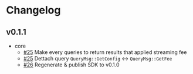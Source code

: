 # Changelog

## v0.1.1

- core
  - [#25](https://github.com/many-things/ibcx-contracts/pull/25) Make every queries to return results that applied streaming fee
  - [#25](https://github.com/many-things/ibcx-contracts/pull/25) Dettach query `QueryMsg::GetConfig` <-> `QueryMsg::GetFee`
  - [#26](https://github.com/many-things/ibcx-contracts/pull/25) Regenerate & publish SDK to v0.1.0

